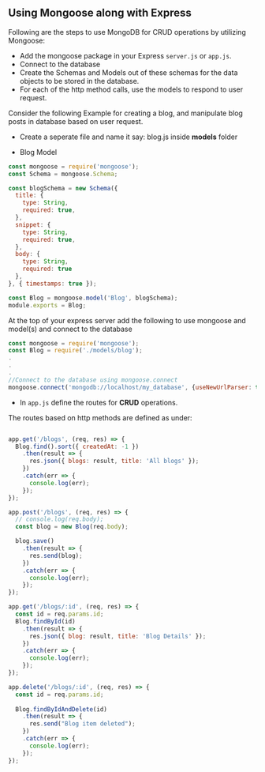 ## Using Mongoose along with Express

Following are the steps to use MongoDB for CRUD operations by utilizing Mongoose:

- Add the mongoose package in your Express `server.js` or `app.js`. 
- Connect to the database
- Create the Schemas and Models out of these schemas for the data objects to be stored in the database.
- For each of the http method calls, use the models to respond to user request.

Consider the following Example for creating a blog, and manipulate blog posts in database based on user request. 
- Create a seperate file and name it say: blog.js inside **models** folder

- Blog Model
```js
const mongoose = require('mongoose');
const Schema = mongoose.Schema;

const blogSchema = new Schema({
  title: {
    type: String,
    required: true,
  },
  snippet: {
    type: String,
    required: true,
  },
  body: {
    type: String,
    required: true
  },
}, { timestamps: true });

const Blog = mongoose.model('Blog', blogSchema);
module.exports = Blog;
```

At the top of your express server add the following to use mongoose and model(s) and connect to the database 

```js
const mongoose = require('mongoose');
const Blog = require('./models/blog');
.
.
.
//Connect to the database using mongoose.connect
mongoose.connect('mongodb://localhost/my_database', {useNewUrlParser: true});

```
- In `app.js` define the routes for **CRUD** operations.

The routes based on http methods are defined as under:

```js

app.get('/blogs', (req, res) => {
  Blog.find().sort({ createdAt: -1 })
    .then(result => {
      res.json({ blogs: result, title: 'All blogs' });
    })
    .catch(err => {
      console.log(err);
    });
});

app.post('/blogs', (req, res) => {
  // console.log(req.body);
  const blog = new Blog(req.body);

  blog.save()
    .then(result => {
      res.send(blog);
    })
    .catch(err => {
      console.log(err);
    });
});

app.get('/blogs/:id', (req, res) => {
  const id = req.params.id;
  Blog.findById(id)
    .then(result => {
      res.json({ blog: result, title: 'Blog Details' });
    })
    .catch(err => {
      console.log(err);
    });
});

app.delete('/blogs/:id', (req, res) => {
  const id = req.params.id;
  
  Blog.findByIdAndDelete(id)
    .then(result => {
      res.send("Blog item deleted");
    })
    .catch(err => {
      console.log(err);
    });
});

```

